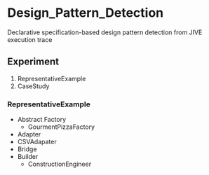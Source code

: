 # Design_Pattern_Detection
Declarative specification-based design pattern detection from JIVE execution trace
## Experiment
1. RepresentativeExample
2. CaseStudy

### RepresentativeExample
- Abstract Factory
  - GourmentPizzaFactory       
-  Adapter
  - CSVAdapater 
-  Bridge
- Builder
  - ConstructionEngineer       
        

